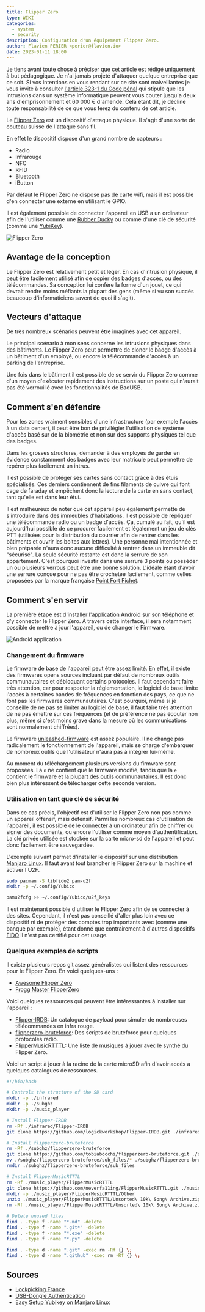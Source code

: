 ```yaml
---
title: Flipper Zero
type: WIKI
categories:
  - system
  - security
description: Configuration d'un équipement Flipper Zero.
author: Flavien PERIER <perier@flavien.io>
date: 2023-01-11 18:00
---
```


Je tiens avant toute chose à préciser que cet article est rédigé uniquement à but pédagogique. Je n'ai jamais projeté d'attaquer quelque entreprise que ce soit. Si vos intentions en vous rendant sur ce site sont malveillantes je vous invite à consulter [l'article 323-1 du Code pénal](https://www.legifrance.gouv.fr/codes/article_lc/LEGIARTI000030939438/) qui stipule que les intrusions dans un système informatique peuvent vous couter jusqu'a deux ans d'emprisonnement et 60 000 € d'amende. Cela étant dit, je décline toute responsabilité de ce que vous ferez du contenu de cet article.

Le [Flipper Zero](https://flipperzero.one/) est un dispositif d'attaque physique. Il s'agit d'une sorte de couteau suisse de l'attaque sans fil.

En effet le dispositif dispose d'un grand nombre de capteurs :
- Radio
- Infrarouge
- NFC
- RFID
- Bluetooth
- iButton

Par défaut le Flipper Zero ne dispose pas de carte wifi, mais il est possible d'en connecter une externe en utilisant le GPIO.

Il est également possible de connecter l'appareil en USB a un ordinateur afin de l'utiliser comme une [Rubber Ducky](https://www.flavien.io/wiki/rubber-ducky.md) ou comme d'une clé de sécurité (comme une [YubiKey](https://www.yubico.com/)).

![Flipper Zero](https://medias.flavien.io/articles/flipper-zero/flipper-zero.webp)

## Avantage de la conception

Le Flipper Zero est relativement petit et léger. En cas d'intrusion physique, il peut être facilement utilisé afin de copier des badges d'accès, ou des télécommandes. Sa conception lui confère la forme d'un jouet, ce qui devrait rendre moins méfiants la plupart des gens (même si vu son succès beaucoup d'informaticiens savent de quoi il s'agit).

## Vecteurs d'attaque

De très nombreux scénarios peuvent être imaginés avec cet appareil.

Le principal scénario à mon sens concerne les intrusions physiques dans des bâtiments. Le Flipper Zero peut permettre de cloner le badge d'accès à un bâtiment d'un employé, ou encore la télécommande d'accès à un parking de l'entreprise.

Une fois dans le bâtiment il est possible de se servir du Flipper Zero comme d'un moyen d'exécuter rapidement des instructions sur un poste qui n'aurait pas été verrouillé avec les fonctionnalités de BadUSB.

## Comment s'en défendre

Pour les zones vraiment sensibles d'une infrastructure (par exemple l'accès à un data center), il peut être bon de privilégier l'utilisation de système d'accès basé sur de la biométrie et non sur des supports physiques tel que des badges.

Dans les grosses structures, demander à des employés de garder en évidence constamment des badges avec leur matricule peut permettre de repérer plus facilement un intrus.

Il est possible de protéger ses cartes sans contact grâce à des étuis spécialisés. Ces derniers contiennent de fins filaments de cuivre qui font cage de faraday et empêchent donc la lecture de la carte en sans contact, tant qu'elle est dans leur étui.

Il est malheureux de noter que cet appareil peu également permette de s'introduire dans des immeubles d'habitations. Il est possible de répliquer une télécommande radio ou un badge d'accès. Ça, cumulé au fait, qu'il est aujourd'hui possible de ce procurer facilement et légalement un jeu de clés PTT (utilisées pour la distribution du courrier afin de rentrer dans les bâtiments et ouvrir les boites aux lettres). Une personne mal intentionnée et bien préparée n'aura donc aucune difficulté à rentrer dans un immeuble dit "sécurisé". La seule sécurité restante est donc la serrure de son appartement. C'est pourquoi investir dans une serrure 3 points ou posséder un ou plusieurs verrous peut être une bonne solution. L'idéale étant d'avoir une serrure conçue pour ne pas être crochetée facilement, comme celles proposées par la marque française [Point Fort Fichet](https://www.fichet-pointfort.com/fr/fr/products/serrure-de-securite).

## Comment s'en servir

La première étape est d'installer [l'application Android](https://apkpure.com/fr/flipper-mobile-app/com.flipperdevices.app) sur son téléphone et d'y connecter le Flipper Zero. À travers cette interface, il sera notamment possible de mettre à jour l'appareil, ou de changer le Firmware.

![Android application](https://medias.flavien.io/articles/flipper-zero/android-app.webp)

### Changement du firmware

Le firmware de base de l'appareil peut être assez limité. En effet, il existe des firmwares opens sources incluant par défaut de nombreux outils communautaires et débloquant certains protocoles. Il faut cependant faire très attention, car pour respecter la réglementation, le logiciel de base limite l'accès à certaines bandes de fréquences en fonction des pays, ce que ne font pas les firmwares communautaires. C'est pourquoi, même si je conseille de ne pas se limiter au logiciel de base, il faut faire très attention de ne pas émettre sur ces fréquences (et de préférence ne pas écouter non plus, même si c'est moins grave dans la mesure où les communications sont normalement chiffrées).

Le firmware [unleashed-firmware](https://github.com/DarkFlippers/unleashed-firmware) est assez populaire. Il ne change pas radicalement le fonctionnement de l'appareil, mais se charge d'embarquer de nombreux outils que l'utilisateur n'aura pas à intégrer lui-même.

Au moment du téléchargement plusieurs versions du firmware sont proposées. La `n` ne contient que le firmware modifié, tandis que la `e` contient le firmware et [la plupart des outils communautaires](https://github.com/xMasterX/all-the-plugins). Il est donc bien plus intéressent de télécharger cette seconde version.

### Utilisation en tant que clé de sécurité

Dans ce cas précis, l'objectif est d'utiliser le Flipper Zero non pas comme un appareil offensif, mais défensif. Parmi les nombreux cas d'utilisation de l'appareil, il est possible de le connecter à un ordinateur afin de chiffrer ou signer des documents, ou encore l'utiliser comme moyen d'authentification. La clé privée utilisée est stockée sur la carte micro-sd de l'appareil et peut donc facilement être sauvegardée.

L'exemple suivant permet d'installer le dispositif sur une distribution [Manjaro Linux](https://manjaro.org/). Il faut avant tout brancher le Flipper Zero sur la machine et activer l'U2F.

```bash
sudo pacman -S libfido2 pam-u2f
mkdir -p ~/.config/Yubico

pamu2fcfg >> ~/.config/Yubico/u2f_keys
```

Il est maintenant possible d'utiliser le Flipper Zero afin de se connecter à des sites. Cependant, il n'est pas conseillé d'aller plus loin avec ce dispositif ni de protéger des comptes trop importants avec (comme une banque par exemple), étant donné que contrairement à d'autres dispositifs [FIDO](https://www.yubico.com/authentication-standards/fido2/) il n'est pas certifié pour cet usage.

### Quelques exemples de scripts

Il existe plusieurs repos git assez généralistes qui listent des ressources pour le Flipper Zero. En voici quelques-uns :

- [Awesome Flipper Zero](https://github.com/djsime1/awesome-flipperzero)
- [Frogg Master FlipperZero](https://github.com/FroggMaster/FlipperZero)

Voici quelques ressources qui peuvent être intéressantes à installer sur l'appareil :

- [Flipper-IRDB](https://github.com/logickworkshop/Flipper-IRDB): Un catalogue de payload pour simuler de nombreuses télécommandes en infra rouge.
- [flipperzero-bruteforce](https://github.com/tobiabocchi/flipperzero-bruteforce): Des scripts de bruteforce pour quelques protocoles radio.
- [FlipperMusicRTTTL](https://github.com/neverfa11ing/FlipperMusicRTTTL.git): Une liste de musiques à jouer avec le synthé du Flipper Zero.


Voici un script à jouer à la racine de la carte microSD afin d'avoir accès a quelques catalogues de ressources.

```bash
#!/bin/bash

# Controls the structure of the SD card
mkdir -p ./infrared
mkdir -p ./subghz
mkdir -p ./music_player

# Install Flipper-IRDB
rm -Rf ./infrared/Flipper-IRDB
git clone https://github.com/logickworkshop/Flipper-IRDB.git ./infrared/Flipper-IRDB

# Install flipperzero-bruteforce
rm -Rf ./subghz/flipperzero-bruteforce
git clone https://github.com/tobiabocchi/flipperzero-bruteforce.git ./subghz/flipperzero-bruteforce
mv ./subghz/flipperzero-bruteforce/sub_files/* ./subghz/flipperzero-bruteforce
rmdir ./subghz/flipperzero-bruteforce/sub_files

# Install FlipperMusicRTTTL
rm -Rf ./music_player/FlipperMusicRTTTL
git clone https://github.com/neverfa11ing/FlipperMusicRTTTL.git ./music_player/FlipperMusicRTTTL
mkdir -p ./music_player/FlipperMusicRTTTL/Other
unzip ./music_player/FlipperMusicRTTTL/Unsorted\ 10k\ Song\ Archive.zip -d ./music_player/FlipperMusicRTTTL/Other
rm -Rf ./music_player/FlipperMusicRTTTL/Unsorted\ 10k\ Song\ Archive.zip

# Delete unused files
find . -type f -name "*.md" -delete
find . -type f -name ".git*" -delete
find . -type f -name "*.exe" -delete
find . -type f -name "*.py" -delete

find . -type d -name ".git" -exec rm -Rf {} \;
find . -type d -name ".github" -exec rm -Rf {} \;
```

## Sources

- [Lockpicking France](https://lockpickingfrance.org/#victime)
- [USB-Dongle Authentication](https://www.dongleauth.com/)
- [Easy Setup Yubikey on Manjaro Linux](https://credibledev.com/easy-setup-yubikey-on-manjaro-linux/)
